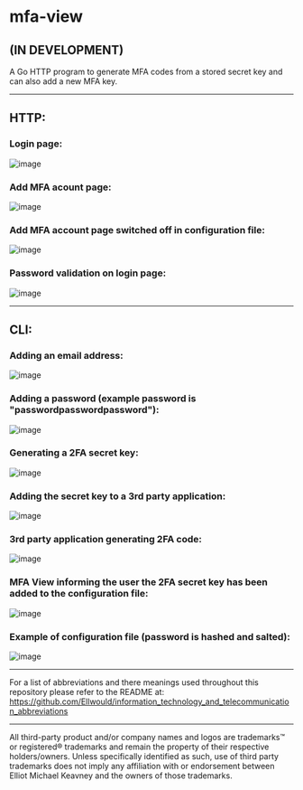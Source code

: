 # mfa-view

## (IN DEVELOPMENT)

A Go HTTP program to generate MFA codes from a stored secret key and can also add a new MFA key.

---

## HTTP:

### Login page:

![image](https://github.com/Ellwould/mfa-view/blob/main/image/login.jpg)

### Add MFA acount page:

![image](https://github.com/Ellwould/mfa-view/blob/main/image/add_MFA_account_webpage.jpg)

### Add MFA account page switched off in configuration file:

![image](https://github.com/Ellwould/mfa-view/blob/main/image/add_MFA_account_webpage_off.jpg)

### Password validation on login page:

![image](https://github.com/Ellwould/mfa-view/blob/main/image/webpage_validation_password.jpg)

---

## CLI:

### Adding an email address:

![image](https://github.com/Ellwould/mfa-view/blob/main/image/adding_user_email.jpg)

### Adding a password (example password is "passwordpasswordpassword"):

![image](https://github.com/Ellwould/mfa-view/blob/main/image/adding_user_password.jpg)

### Generating a 2FA secret key:

![image](https://github.com/Ellwould/mfa-view/blob/main/image/2FA_secret_key_validation.jpg)

### Adding the secret key to a 3rd party application:

![image](https://github.com/Ellwould/mfa-view/blob/main/image/adding_2FA_secret_key_to_3rd_party_authenticator_app.jpg)

### 3rd party application generating 2FA code:

![image](https://github.com/Ellwould/mfa-view/blob/main/image/2FA_code_generated_in_3rd_party_app.jpg)

### MFA View informing the user the 2FA secret key has been added to the configuration file:

![image](https://github.com/Ellwould/mfa-view/blob/main/image/2FA_secret_key_added_to_configuration_file.jpg)

### Example of configuration file (password is hashed and salted):

![image](https://github.com/Ellwould/mfa-view/blob/main/image/example_configuration_file.jpg)

---

For a list of abbreviations and there meanings used throughout this repository please refer to the README at: https://github.com/Ellwould/information_technology_and_telecommunication_abbreviations

---

All third-party product and/or company names and logos are trademarks™ or registered® trademarks and remain the property of their respective holders/owners. Unless specifically identified as such, use of third party trademarks does not imply any affiliation with or endorsement between Elliot Michael Keavney and the owners of those trademarks.
